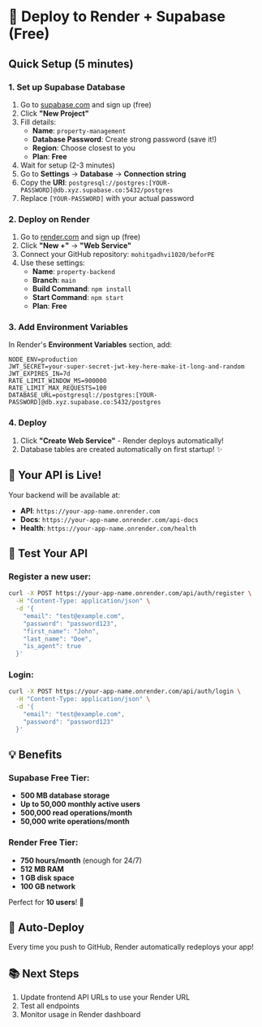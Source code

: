# 🚀 Deploy to Render + Supabase (Free)

## Quick Setup (5 minutes)

### 1. **Set up Supabase Database**
1. Go to [supabase.com](https://supabase.com) and sign up (free)
2. Click **"New Project"**
3. Fill details:
   - **Name**: `property-management`
   - **Database Password**: Create strong password (save it!)
   - **Region**: Choose closest to you
   - **Plan**: **Free**
4. Wait for setup (2-3 minutes)
5. Go to **Settings** → **Database** → **Connection string**
6. Copy the **URI**: `postgresql://postgres:[YOUR-PASSWORD]@db.xyz.supabase.co:5432/postgres`
7. Replace `[YOUR-PASSWORD]` with your actual password

### 2. **Deploy on Render**
1. Go to [render.com](https://render.com) and sign up (free)
2. Click **"New +"** → **"Web Service"**
3. Connect your GitHub repository: `mohitgadhvi1020/beforPE`
4. Use these settings:
   - **Name**: `property-backend`
   - **Branch**: `main`
   - **Build Command**: `npm install`
   - **Start Command**: `npm start`
   - **Plan**: **Free**

### 3. **Add Environment Variables**
In Render's **Environment Variables** section, add:

```
NODE_ENV=production
JWT_SECRET=your-super-secret-jwt-key-here-make-it-long-and-random
JWT_EXPIRES_IN=7d
RATE_LIMIT_WINDOW_MS=900000
RATE_LIMIT_MAX_REQUESTS=100
DATABASE_URL=postgresql://postgres:[YOUR-PASSWORD]@db.xyz.supabase.co:5432/postgres
```

### 4. **Deploy**
1. Click **"Create Web Service"** - Render deploys automatically!
2. Database tables are created automatically on first startup! ✨

## 🎉 **Your API is Live!**

Your backend will be available at:
- **API**: `https://your-app-name.onrender.com`
- **Docs**: `https://your-app-name.onrender.com/api-docs`
- **Health**: `https://your-app-name.onrender.com/health`

## 📱 **Test Your API**

### Register a new user:
```bash
curl -X POST https://your-app-name.onrender.com/api/auth/register \
  -H "Content-Type: application/json" \
  -d '{
    "email": "test@example.com",
    "password": "password123",
    "first_name": "John",
    "last_name": "Doe",
    "is_agent": true
  }'
```

### Login:
```bash
curl -X POST https://your-app-name.onrender.com/api/auth/login \
  -H "Content-Type: application/json" \
  -d '{
    "email": "test@example.com",
    "password": "password123"
  }'
```

## 💡 **Benefits**

### **Supabase Free Tier:**
- **500 MB database storage**
- **Up to 50,000 monthly active users**
- **500,000 read operations/month**
- **50,000 write operations/month**

### **Render Free Tier:**
- **750 hours/month** (enough for 24/7)
- **512 MB RAM**
- **1 GB disk space**
- **100 GB network**

Perfect for **10 users**! 🎯

## 🔧 **Auto-Deploy**
Every time you push to GitHub, Render automatically redeploys your app!

## 📚 **Next Steps**
1. Update frontend API URLs to use your Render URL
2. Test all endpoints
3. Monitor usage in Render dashboard 
